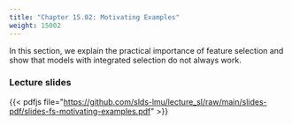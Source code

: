 ```yaml
---
title: "Chapter 15.02: Motivating Examples"
weight: 15002
---
```

In this section, we explain the practical importance of feature selection and show that models with
integrated selection do not always work.

<!--more-->
<!--
### Lecture video

{{< video id="YHHX_fi7m8s" >}}
-->
### Lecture slides

{{< pdfjs file="https://github.com/slds-lmu/lecture_sl/raw/main/slides-pdf/slides-fs-motivating-examples.pdf" >}}
